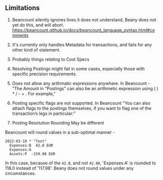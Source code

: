 
## Limitations

1. Beancount silently ignores lines it does not understand, Beany does not yet do this, and will abort.
   https://beancount.github.io/docs/beancount_language_syntax.html#comments

2. It's currently only handles Metadata for transactions, and fails for any other kind of statement.

3. Probably things relating to Cost Specs

4. Resolving Postings might fail in some cases, especially those with specific precision requirements.

5. Does not allow any arithmatic expressions anywhere. In Beancount - "The Amount in “Postings” can also be an arithmetic expression using ( ) * / - + . For example,"

6. Posting specific flags are not supported. In Beancount "You can also attach flags to the postings themselves, if you want to flag one of the transaction’s legs in particular:"

7. Posting Resolution Rounding May be different

Beancount will round values in a sub-optimal manner -

```
2022-03-10 * "Test"
  Expenses:B  42.0 EUR
  Expenses:A
  Assets:P  -159.98 EUR
```

In this case, because of the `42.0`, and not `42.00`, 'Expenses:A' is rounded to 118.0 instead of '117.98'.
Beany does not round values under any circumstances.